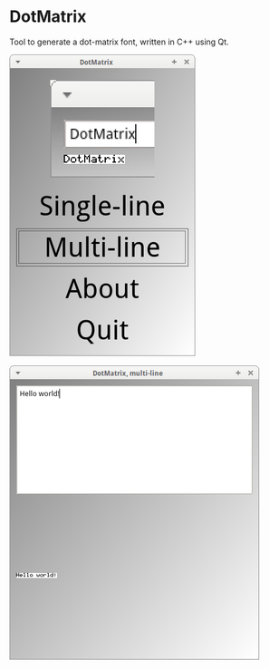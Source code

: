 # DotMatrix

Tool to generate a dot-matrix font, written in C++ using Qt.

![DotMatrix menu v3.0](Screenshots/DotMatrixMenu_3_0.png)

![DotMatrix v3.0](Screenshots/DotMatrix_3_0.png)
